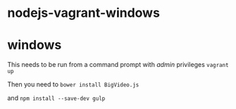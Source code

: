 # nodejs-vagrant-windows

# windows
This needs to be run from a command prompt with *admin* privileges
```vagrant up```

Then you need to 
```bower install BigVideo.js```

and 
```npm install --save-dev gulp```
